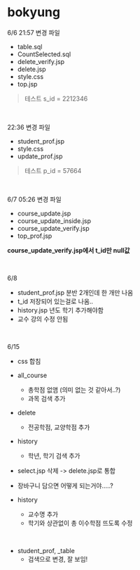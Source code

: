 # bokyung

6/6 21:57 변경 파일
- table.sql
- CountSelected.sql
- delete_verify.jsp
- delete.jsp
- style.css
- top.jsp

> 테스트 s_id = 2212346


<br>

22:36 변경 파일
- student_prof.jsp
- style.css
- update_prof.jsp

> 테스트 p_id = 57664

<br>

6/7 05:26 변경 파일
- course_update.jsp
- course_update_inside.jsp
- course_update_verify.jsp
- top_prof.jsp

**course_update_verify.jsp에서 t_id만 null값**

<br>

6/8
- student_prof.jsp 분반 2개인데 한 개만 나옴
- t_id 저장되어 있는걸로 나옴..
- history.jsp 년도 학기 추가해야함
- 교수 강의 수정 안됨

<br>

6/15
- css 합침
- all_course
  - 총학점 없앰 (의미 없는 것 같아서..?)
  - 과목 검색 추가

- delete
  - 전공학점, 교양학점 추가

- history
  - 학년, 학기 검색 추가

- select.jsp 삭제 -> delete.jsp로 통합

- 장바구니 담으면 어떻게 되는거야.....?

- history
  - 교수명 추가
  - 학기와 상관없이 총 이수학점 뜨도록 수정

<br>

- student_prof, _table
  - 검색으로 변경, 잘 보임!
